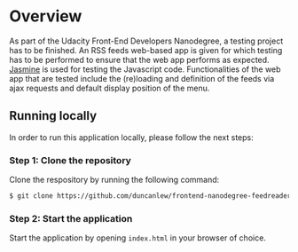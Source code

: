 # Overview

As part of the Udacity Front-End Developers Nanodegree, a testing project has to be finished. An RSS feeds web-based app is given for which testing has to be performed to ensure that the web app performs as expected. [Jasmine](https://jasmine.github.io/) is used for testing the Javascript code. Functionalities of the web app that are tested include the (re)loading and definition of the feeds via ajax requests and default display position of the menu.

## Running locally
In order to run this application locally, please follow the next steps:

### Step 1: Clone the repository
Clone the respository by running the following command:
```html
$ git clone https://github.com/duncanlew/frontend-nanodegree-feedreader
```
### Step 2: Start the application
Start the application by opening ```index.html``` in your browser of choice.
